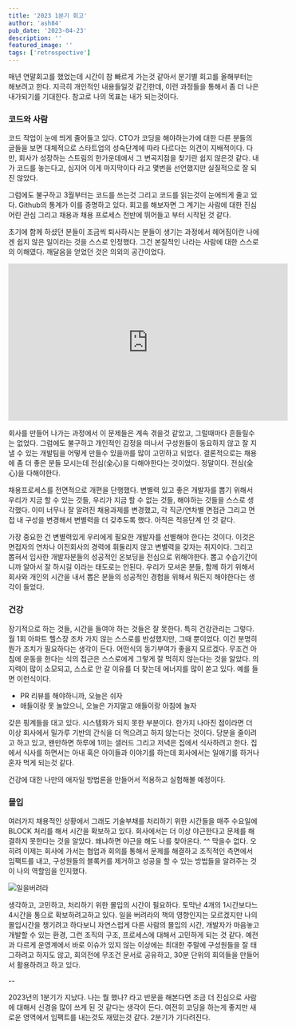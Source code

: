 ```yaml
---
title: '2023 1분기 회고'
author: 'ash84'
pub_date: '2023-04-23'
description: ''
featured_image: ''
tags: ['retrospective']
---
```


매년 연말회고를 했었는데 시간이 참 빠르게 가는것 같아서 분기별 회고를 올해부터는 해보려고 한다. 지극히 개인적인 내용들일것 같긴한데, 이런 과정들을 통해서 좀 더 나은 내가되기를 기대한다. 참고로 나의 목표는 내가 되는것이다. 

### 코드와 사람 

코드 작업이 눈에 띄게 줄어들고 있다. CTO가 코딩을 해야하는가에 대한 다른 분들의 글들을 보면 대체적으로 스타트업의 성숙단계에 따라 다르다는 의견이 지배적이다. 다만, 회사가 성장하는 스트림의 한가운데에서 그 변곡지점을 찾기란 쉽지 않은것 같다. 내가 코드를 놓는다고, 심지어 이게 마지막이다 라고 몇번을 선언했지만 실질적으로 잘 되진 않았다. 

그럼에도 불구하고 3월부터는 코드를 쓰는것 그리고 코드를 읽는것이 눈에띄게 줄고 있다. Github의 통계가 이를 증명하고 있다. 회고를 해보자면 그 계기는 사람에 대한 진심어린 관심 그리고 채용과 채용 프로세스 전반에 뛰어들고 부터 시작된 것 같다. 

초기에 함께 하셨던 분들이 조금씩 퇴사하시는 분들이 생기는 과정에서 헤어짐이란 나에겐 쉽지 않은 일이라는 것을 스스로 인정했다. 그건 본질적인 나라는 사람에 대한 스스로의 이해였다. 깨달음을 얻었던 것은 의외의 공간이었다. 

<iframe width="560" height="315" src="https://www.youtube.com/embed/xolTb8qMbYU?start=6" title="YouTube video player" frameborder="0" allow="accelerometer; autoplay; clipboard-write; encrypted-media; gyroscope; picture-in-picture; web-share" allowfullscreen></iframe>

회사를 만들어 나가는 과정에서 이 문제들은 계속 겪을것 같았고, 그럴때마다 흔들릴수는 없었다. 그럼에도 불구하고 개인적인 감정을 떠나서 구성원들이 동요하지 않고 잘 지낼 수 있는 개발팀을 어떻게 만들수 있을까를 많이 고민하고 되었다. 결론적으로는 채용에 좀 더 좋은 분들 모시는데 전심(全心)을 다해야한다는 것이었다. 정말이다. 전심(全心)을 다해야한다. 

채용프로세스를 전면적으로 개편을 단행했다. 변별력 있고 좋은 개발자를 뽑기 위해서 우리가 지금 할 수 있는 것들, 우리가 지금 할 수 없는 것들, 해야하는 것들을 스스로 생각했다. 이미 너무나 잘 알려진 채용과제를 변경했고, 각 직군/연차별 면접관 그리고 면접 내 구성을 변경해서 변별력을 더 갖추도록 했다. 아직은 적응단계 인 것 같다. 

가장 중요한 건 변별력있게 우리에게 필요한 개발자를 선별해야 한다는 것이다. 이것은 면접자의 연차나 이전회사의 경력에 휘둘리지 않고 변별력을 갖자는 취지이다. 그리고 뽑혀서 입사한 개발자분들의 성공적인 온보딩을 전심으로 위해야한다. 뽑고 수습기간이니까 알아서 잘 하시길 이라는 태도로는 안된다. 우리가 모셔온 분들, 함께 하기 위해서 회사와 개인의 시간을 내서 뽑은 분들의 성공적인 경험을 위해서 뭐든지 해야한다는 생각이 들었다. 


### 건강

장기적으로 하는 것들, 시간을 들여야 하는 것들은 잘 못한다. 특히 건강관리는 그렇다. 월 1회 아파트 헬스장 조차 가지 않는 스스로를 반성했지만, 그때 뿐이었다. 이건 분명히 뭔가 조치가 필요하다는 생각이 든다. 어떤식의 동기부여가 좋을지 모르겠다. 무조건 아침에 운동을 한다는 식의 접근은 스스로에게 그렇게 잘 먹히지 않는다는 것을 알았다. 의지력이 많이 소모되고, 스스로 안 갈 이유를 더 찾는데 에너지를 많이 쏟고 있다. 예를 들면 이런식이다.

- PR 리뷰를 해야하니까, 오늘은 쉬자 
- 애들이랑 못 놀았으니, 오늘은 가지말고 애들이랑 아침에 놀자 

갖은 핑계들을 대고 있다. 시스템화가 되지 못한 부분이다. 한가지 나아진 점이라면 더 이상 회사에서 밀가루 기반의 간식을 더 먹으려고 하지 않는다는 것이다. 당분을 줄이려고 하고 있고, 왠만하면 하루에 1끼는 샐러드 그리고 저녁은 집에서 식사하려고 한다. 집에서 식사를 하면서는 아내 혹은 아이들과 이야기를 하는데 회사에서는 일애기를 하거나 혼자 먹게 되는것 같다. 

건강에 대한 나만의 애자일 방법론을 만들어서 적용하고 실험해볼 예정이다. 

### 몰입

여러가지 채용적인 상황에서 그래도 기술부채를 처리하기 위한 시간들을 매주 수요일에 BLOCK 처리를 해서 시간을 확보하고 있다. 회사에서는 더 이상 야근한다고 문제를 해결하지 못한다는 것을 알았다. 왜냐하면 야근을 해도 나를 찾아온다. ^^ 막을수 없다. 오히려 이제는 회사에 가서는 협업과 회의를 통해서 문제를 해결하고 조직적인 측면에서 임팩트를 내고, 구성원들의 블록커를 제거하고 성공을 할 수 있는 방법들을 알려주는 것이 나의 역할임을 인지했다. 

 ![일을버려라](https://s3.ap-northeast-2.amazonaws.com/static.ash84.io/images/blog/retrospective-2023-1-quarter/XL.jpeg)

생각하고, 고민하고, 처리하기 위한 몰입의 시간이 필요하다. 토막난 4개의 1시간보다느 4시간을 통으로 확보하려고하고 있다. 일을 버려라의 책의 영향인지는 모르겠지만 나의 몰입시간을 챙기려고 하다보니 자연스럽게 다른 사람의 몰입의 시간, 개발자가 마음놓고 개발할 수 있는 환경, 그런 조직의 구조, 프로세스에 대해서 고민하게 되는 것 같다. 예전과 다르게 운영계에서 바로 이슈가 있지 않는 이상에는 최대한 주말에 구성원들을 잘 태그하려고 하지도 않고, 회의전에 무조건 문서로 공유하고, 30분 단위의 회의들을 만들어서 활용하려고 하고 있다. 

-- 

2023년의 1분기가 지났다. 나는 뭘 했나? 라고 반문을 해본다면 조금 더 진심으로 사람에 대해서 신경을 많이 쓰게 된 것 같다는 생각이 든다. 여전히 코딩을 하는게 좋지만 새로운 영역에서 임팩트를 내는것도 재밌는것 같다. 2분기가 기다려진다.
